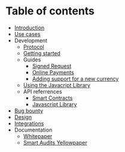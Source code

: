 # Table of contents

* [Introduction](README.md)
* [Use cases](use-cases.md)
* Development
  * [Protocol](development/protocol.md)
  * [Getting started](development/getting-started.md)
  * Guides
    * [Signed Request](development/guides/signed-request.md)
    * [Online Payments](development/guides/online-payments.md)
    * [Adding support for a new currency](development/guides/adding-support-for-a-new-currency.md)
  * [Using the Javacript Library](development/javacript-library.md)
  * API referrences
    * [Smart Contracts](https://docs-smart-contracts.request.network/)
    * [Javascript Library](https://docs-js-lib.request.network/)
* [Bug bounty](bug-bounty.md)
* [Design](design.md)
* [Integrations](integrations.md)
* Documentation
  * [Whitepaper](http://google.in)
  * [Smart Audits Yellowpaper](https://request.network/assets/pdf/request_yellowpaper_smart_audits.pdf)

